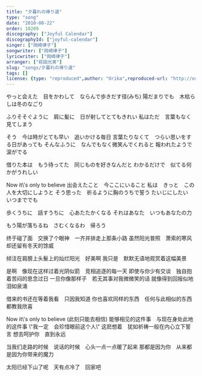 ```yaml
---
title: "夕暮れの帰り道"
type: "song"
date: "2010-08-22"
order: 10209
discography: ["Joyful Calendar"]
discographyId: ["joyful-calendar"]
singer: ["岡崎律子"]
songwriter: ["岡崎律子"]
lyricwriter: ["岡崎律子"]
arranger: ["萩田光男"]
slug: "songs/夕暮れの帰り道"
tags: []
license: {type: "reproduced",author: "Orika",reproduced-url: "http://orikamushi.myweb.hinet.net/",reproduced-website: "織歌蟲網站"}
---
```


やっと会えた　目をかわして　ならんで歩きだす径(みち) 
陽だまりでも　木枯らしは冬のなごり 

ふりそそぐように　肩に髪に　日が射してとてもきれい 
私はただ　言葉もなく見てしまう 

そう　今は時がとても早い　追いかける毎日 
言葉たりなくて　つらい思いをする日があっても 
そんなふうに　なんでもなく微笑んでくれると 
報われたようで　涙がでる 

借りた本は　もう待ってた　同じものを好きなんだと 
わかるだけで　似てる何かがうれしい 

Now it\\'s only to believe 
出会えたこと　今ここにいること 
私は　きっと　この人を大切にしようと 
そう思った　祈るように胸のうちで誓う 
たいじにしたい　いつまででも 

歩くうちに　話すうちに　心あたたかくなる 
それはあなた　いつもあなたの力 

もう陽が落ちるね　さむくなるわ　帰ろう

终于碰了面　交换了个眼神　一齐并排走上那条小路 
虽然阳光普照　萧索的寒风却还留有冬天的馀威 

倾注在肩膀上头髮上的灿烂阳光　好美啊 
我只是　默默无语地观赏着这幅美景 

是啊　像现在这样过着光阴似箭　竞相追逐的每一天 
即使与你少有交谈　独自抱着苦闷的思念过日 
一旦你像那样子　若无其事对我微微笑的话 
就像得到回报似地　泪如泉涌 

借来的书还在等着我看　只因我知道 
你也喜欢同样的东西　任何与此相似的东西都教我欣喜 

Now it\\'s only to believe (此刻只能去相信) 
能够相见的这件事　与现在身处此地的这件事 
\\"我一定　会珍惜眼前这个人\\" 
这麽想着　犹如祈祷一般在内心立下誓言 
想去呵护你　直到永远 

当我们走路的时候　说话的时候　心头一点一点暖了起来 
那都是因为你　从来都是因为你带来的魔力 

太阳已经下山了呢　天有点冷了　回家吧
